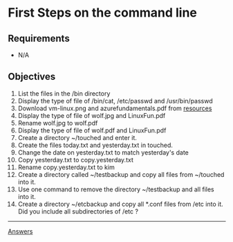 # First Steps on the command line

## Requirements

* N/A

## Objectives

1. List the files in the /bin directory
2. Display the type of file of /bin/cat, /etc/passwd and /usr/bin/passwd
3. Download vm-linux.png and azurefundamentals.pdf from [resources](resources) 
4. Display the type of file of wolf.jpg and LinuxFun.pdf
5. Rename wolf.jpg to wolf.pdf 
6. Display the type of file of wolf.pdf and LinuxFun.pdf
7. Create a directory ~/touched and enter it.
8. Create the files today.txt and yesterday.txt in touched.
9. Change the date on yesterday.txt to match yesterday's date
10. Copy yesterday.txt to copy.yesterday.txt
11. Rename copy.yesterday.txt to kim
12. Create a directory called ~/testbackup and copy all files from ~/touched into it.
13. Use one command to remove the directory ~/testbackup and all files into it.
14. Create a directory ~/etcbackup and copy all *.conf files from /etc into it. Did you include all subdirectories of /etc ?

-----------
[Answers](https://github.com/ricmmartins/fasthack-linux-answers/blob/main/challenges/lab-commandline.md)
